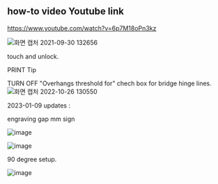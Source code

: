 how-to video Youtube link
-------------------
https://www.youtube.com/watch?v=6p7M18oPn3kz


![화면 캡처 2021-09-30 132656](https://user-images.githubusercontent.com/16078263/135387294-f9d789fb-eaf6-4ebb-84fc-a5b795306cb7.png)

touch and unlock.

PRINT Tip

TURN OFF "Overhangs threshold for" chech box
for bridge hinge lines.
![화면 캡처 2022-10-26 130550](https://user-images.githubusercontent.com/16078263/197932237-0a1b09b2-02cc-46dd-b91f-bb784f744bc7.png)

2023-01-09 updates : 

engraving gap mm sign

![image](https://user-images.githubusercontent.com/16078263/211242706-6bcc426b-a5f5-412f-be9b-37943408bf5a.png)

![image](https://user-images.githubusercontent.com/16078263/211242761-dbbccda9-71d7-4f83-84ee-d0dd8d6dfb71.png)


90 degree setup.

![image](https://user-images.githubusercontent.com/16078263/211242494-af2e6ea3-acd7-4703-b146-744133d81774.png)

